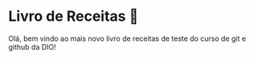 # Livro de Receitas :birthday:

Olá, bem vindo ao mais novo livro de receitas de teste do curso de git e github da DIO!
